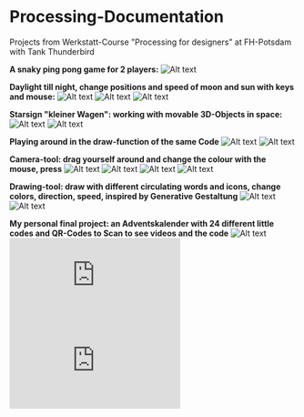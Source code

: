 # Processing-Documentation
Projects from Werkstatt-Course "Processing for designers" at FH-Potsdam with Tank Thunderbird

**A snaky ping pong game for 2 players:**
![Alt text](https://github.com/leleschlaich/Processing-Docu/blob/master/img/01.png?raw=true "Title")

**Daylight till night, change positions and speed of moon and sun with keys and mouse:**
![Alt text](https://github.com/leleschlaich/Processing-Docu/blob/master/img/02.png?raw=true "Title")
![Alt text](https://github.com/leleschlaich/Processing-Docu/blob/master/img/03.png?raw=true "Title")
![Alt text](https://github.com/leleschlaich/Processing-Docu/blob/master/img/04.png?raw=true "Title")

**Starsign "kleiner Wagen": working with movable 3D-Objects in space:**
![Alt text](https://github.com/leleschlaich/Processing-Docu/blob/master/img/05.png?raw=true "Title")
![Alt text](https://github.com/leleschlaich/Processing-Docu/blob/master/img/06.png?raw=true "Title")

**Playing around in the draw-function of the same Code**
![Alt text](https://github.com/leleschlaich/Processing-Docu/blob/master/img/07.png?raw=true "Title")
![Alt text](https://github.com/leleschlaich/Processing-Docu/blob/master/img/08.png?raw=true "Title")

**Camera-tool: drag yourself around and change the colour with the mouse, press**
![Alt text](https://github.com/leleschlaich/Processing-Docu/blob/master/img/09.png?raw=true "Title")
![Alt text](https://github.com/leleschlaich/Processing-Docu/blob/master/img/10.png?raw=true "Title")
![Alt text](https://github.com/leleschlaich/Processing-Docu/blob/master/img/11.png?raw=true "Title")
![Alt text](https://github.com/leleschlaich/Processing-Docu/blob/master/img/12.png?raw=true "Title")

**Drawing-tool: draw with different circulating words and icons, change colors, direction, speed, inspired by Generative Gestaltung**
![Alt text](https://github.com/leleschlaich/Processing-Docu/blob/master/img/16.png?raw=true "Title")
![Alt text](https://github.com/leleschlaich/Processing-Docu/blob/master/img/17.png?raw=true "Title")

**My personal final project: an Adventskalender with 24 different little codes and QR-Codes to Scan to see videos and the code**
![Alt text](https://github.com/leleschlaich/Processing-Docu/blob/master/img/13.png?raw=true "Title")
![Alt text](https://github.com/leleschlaich/Processing-Docu/blob/master/img/14.pdf?raw=true "Title")
![Alt text](https://github.com/leleschlaich/Processing-Docu/blob/master/img/15.pdf?raw=true "Title")







